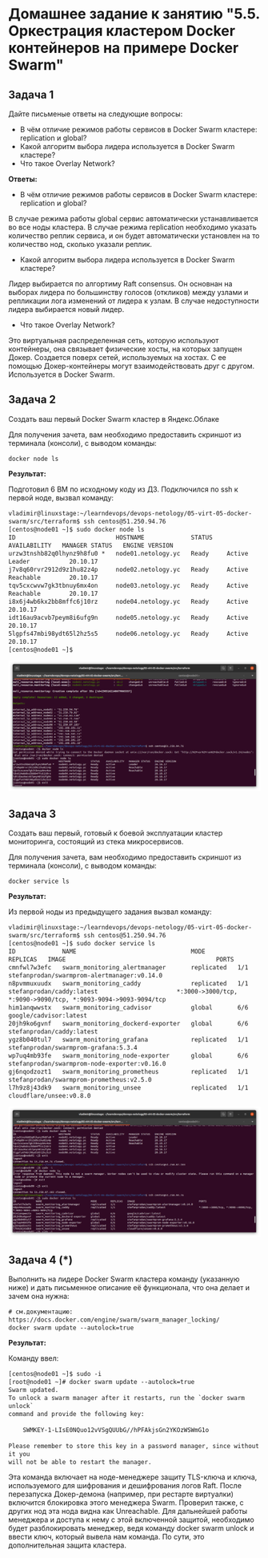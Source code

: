 # Домашнее задание к занятию "5.5. Оркестрация кластером Docker контейнеров на примере Docker Swarm"

## Задача 1

Дайте письменые ответы на следующие вопросы:

- В чём отличие режимов работы сервисов в Docker Swarm кластере: replication и global?
- Какой алгоритм выбора лидера используется в Docker Swarm кластере?
- Что такое Overlay Network?

**Ответы:**

- В чём отличие режимов работы сервисов в Docker Swarm кластере: replication и global?

В случае режима работы global сервис автоматически устанавливается во все ноды кластера. В случае режима replication необходимо указать количество реплик сервиса, и он будет автоматически установлен на то количество нод, сколько указали реплик.

- Какой алгоритм выбора лидера используется в Docker Swarm кластере?

Лидер выбирается по алгортиму Raft consensus. Он основнан на выборах лидера по большинству голосов (откликов) между узлами и репликации лога изменений от лидера к узлам. В случае недоступности лидера выбирается новый лидер.

- Что такое Overlay Network?

Это виртуальная распределенная сеть, которую используют контейнеры, она связывает физические хосты, на которых запущен Докер. Создается поверх сетей, используемых на хостах. С ее помощью Докер-контейнеры могут взаимодействовать друг с другом. Используется в Docker Swarm.

## Задача 2

Создать ваш первый Docker Swarm кластер в Яндекс.Облаке

Для получения зачета, вам необходимо предоставить скриншот из терминала (консоли), с выводом команды:
```
docker node ls
```

**Результат:**

Подготовил 6 ВМ по исходному коду из ДЗ. Подключился по ssh к первой ноде, вызвал команду:

```
vladimir@linuxstage:~/learndevops/devops-netology/05-virt-05-docker-swarm/src/terraform$ ssh centos@51.250.94.76
[centos@node01 ~]$ sudo docker node ls
ID                            HOSTNAME             STATUS    AVAILABILITY   MANAGER STATUS   ENGINE VERSION
urzw3tnshb82q0lhynz9h8fu0 *   node01.netology.yc   Ready     Active         Leader           20.10.17
j7v8q60rvr2912d9z1hu82z4p     node02.netology.yc   Ready     Active         Reachable        20.10.17
tqv5cxcwvw7gk3tbnuy6mx4on     node03.netology.yc   Ready     Active         Reachable        20.10.17
i8x6j4wb6kx2bb8mffc6j10rz     node04.netology.yc   Ready     Active                          20.10.17
idt16au9acvb7peym8i6ufg9n     node05.netology.yc   Ready     Active                          20.10.17
5lgpfs47mbi98ydt65l2hz5s5     node06.netology.yc   Ready     Active                          20.10.17
[centos@node01 ~]$
```
![](img/task2.png)


## Задача 3

Создать ваш первый, готовый к боевой эксплуатации кластер мониторинга, состоящий из стека микросервисов.

Для получения зачета, вам необходимо предоставить скриншот из терминала (консоли), с выводом команды:
```
docker service ls
```

**Результат:**

Из первой ноды из предыдущего задания вызвал команду:

```
vladimir@linuxstage:~/learndevops/devops-netology/05-virt-05-docker-swarm/src/terraform$ ssh centos@51.250.94.76
[centos@node01 ~]$ sudo docker service ls
ID             NAME                                MODE         REPLICAS   IMAGE                                          PORTS
cmnfwl7w3efc   swarm_monitoring_alertmanager       replicated   1/1        stefanprodan/swarmprom-alertmanager:v0.14.0    
n8pvmmuxuudx   swarm_monitoring_caddy              replicated   1/1        stefanprodan/caddy:latest                      *:3000->3000/tcp, *:9090->9090/tcp, *:9093-9094->9093-9094/tcp
him1anqwwstx   swarm_monitoring_cadvisor           global       6/6        google/cadvisor:latest                         
20jh9ko6gvnf   swarm_monitoring_dockerd-exporter   global       6/6        stefanprodan/caddy:latest                      
ygz8b040tul7   swarm_monitoring_grafana            replicated   1/1        stefanprodan/swarmprom-grafana:5.3.4           
wp7uq4mb93fe   swarm_monitoring_node-exporter      global       6/6        stefanprodan/swarmprom-node-exporter:v0.16.0   
gj6nqodzozt1   swarm_monitoring_prometheus         replicated   1/1        stefanprodan/swarmprom-prometheus:v2.5.0       
l7h9z8j43dk9   swarm_monitoring_unsee              replicated   1/1        cloudflare/unsee:v0.8.0                        
```

![](img/task3.png)

## Задача 4 (*)

Выполнить на лидере Docker Swarm кластера команду (указанную ниже) и дать письменное описание её функционала, что она делает и зачем она нужна:
```
# см.документацию: https://docs.docker.com/engine/swarm/swarm_manager_locking/
docker swarm update --autolock=true
```

**Результат:**

Команду ввел:

```
[centos@node01 ~]$ sudo -i
[root@node01 ~]# docker swarm update --autolock=true
Swarm updated.
To unlock a swarm manager after it restarts, run the `docker swarm unlock`
command and provide the following key:

    SWMKEY-1-LIsE0NQuo12vVSgQUUbG//hPFAkjsGn2YKOzWSWmG1o

Please remember to store this key in a password manager, since without it you
will not be able to restart the manager.
```

Эта команда включает на ноде-менеджере защиту TLS-ключа и ключа, используемого для шифрования и дешифрования логов Raft. После перезапуска Докер-демона (например, при рестарте виртуалки) включится блокировка этого менеджера Swarm. Проверил также, с других нод эта нода видна как Unreachable. Для дальнейшей работы менеджера и доступа к нему с этой включенной защитой, необходимо будет разблокировать менеджер, ведя команду docker swarm unlock и ввести ключ, который вывела нам команда. По сути, это дополнительная защита кластера.